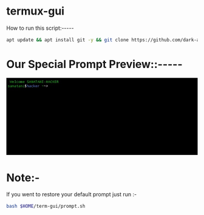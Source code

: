 # termux-gui
How to run this script:-----
```bash
apt update && apt install git -y && git clone https://github.com/dark-assist/termux-gui && cd termux-gui && bash term-gui.sh
```
# Our Special Prompt Preview::-----

<p align="center">
  <img src="Screenshot_20240418_102905 (1).jpg">
</p>

# Note:- 
If you went to restore your default prompt just run :-

```bash
bash $HOME/term-gui/prompt.sh
```
